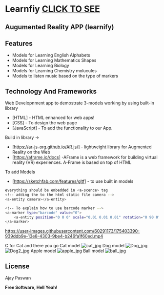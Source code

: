 # Learnfiy [CLICK TO SEE](https://github.com/codewithajaypaswan/AR-demo)
## Augumented Reality APP (learnify)


## Features

- Models for Learning English Alphabets
- Models for Learning Mathematics Shapes
- Models for Learning Biology
- Models for Learning Chemistry molucules
- Models to listen music based on the type of markers

## Technology And Frameworks
Web Developnment app to demostrate 3-models working by using built-in library

- [HTML] - HTML enhanced for web apps!
- [CSS] - To design the web page
- [JavaScript] - To add the functionality to our App.

Build in library ->
- [https://ar-js-org.github.io/AR.js/] - lightweight library for Augmented Reality on the Web
- [https://aframe.io/docs] -AFrame is a web framework for building virtual reality (VR) experiences. A-Frame is based on top of HTML

To add Models
- [https://sketchfab.com/features/gltf] - to use built in models

```sh
everything should be embedded in <a-scence> tag
<!-- adding the to the html static file camera -->
<a-entity camera></a-entity>

<!-- To explain how to use barcode marker -->
<a-marker type="barcode" value="0">
    <a-entity position="0 0 0" scale="0.01 0.01 0.01" rotation="0 90 0" gltf-model="#apple"></a-entity>
</a-marker>
```
https://user-images.githubusercontent.com/60291173/175403390-939ddb9e-13e8-4303-9be4-b246fa1f60ed.mp4

C for Cat and there you go Cat model
![cat_jpg](https://user-images.githubusercontent.com/60291173/175403361-a93aabb1-b87c-4b22-a794-cc65862d9991.jpeg)
Dog model
![Dog_jpg](https://user-images.githubusercontent.com/60291173/175403378-0dae4eb7-3fff-4070-99ba-abc44b50b228.jpeg)
![Dog2_jpg](https://user-images.githubusercontent.com/60291173/175403384-11853fa7-d594-45c3-aa54-7373e0f26f29.jpeg)
Apple model
![apple_jpg](https://user-images.githubusercontent.com/60291173/175403395-f69be50e-5d1e-4585-bfb1-79f791e97733.jpeg)
Ball model
![ball_jpg](https://user-images.githubusercontent.com/60291173/175403402-6e3a1510-2fca-4450-a28a-3aea6680cf4b.jpeg)



## License

Ajay Paswan

**Free Software, Hell Yeah!**


